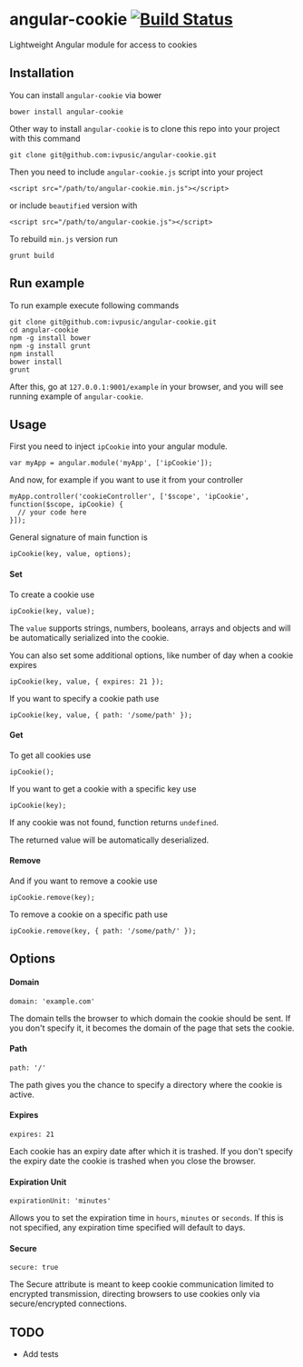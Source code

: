 angular-cookie  [![Build Status](https://travis-ci.org/ivpusic/angular-cookie.png?branch=master)](https://travis-ci.org/ivpusic/angular-cookie)
==============

Lightweight Angular module for access to cookies

Installation
------------

You can install ``angular-cookie`` via bower

```
bower install angular-cookie
```

Other way to install ``angular-cookie`` is to clone this repo into your project with this command

```
git clone git@github.com:ivpusic/angular-cookie.git
```

Then you need to include ``angular-cookie.js`` script into your project

```
<script src="/path/to/angular-cookie.min.js"></script>
```

or include `beautified` version with

```
<script src="/path/to/angular-cookie.js"></script>
```

To rebuild `min.js` version run

```
grunt build
```

Run example
-----------

To run example execute following commands

```
git clone git@github.com:ivpusic/angular-cookie.git
cd angular-cookie
npm -g install bower
npm -g install grunt
npm install
bower install
grunt
```

After this, go at ``127.0.0.1:9001/example`` in your browser, and you will see running example of ``angular-cookie``.

Usage
-----

First you need to inject ``ipCookie`` into your angular module.

```
var myApp = angular.module('myApp', ['ipCookie']);
```
And now, for example if you want to use it from your controller

```
myApp.controller('cookieController', ['$scope', 'ipCookie', function($scope, ipCookie) {
  // your code here
}]);
```

General signature of main function is

```
ipCookie(key, value, options);
```

#### Set

To create a cookie use

```
ipCookie(key, value);
```

The `value` supports strings, numbers, booleans, arrays and objects and will be automatically serialized into the cookie.

You can also set some additional options, like number of day when a cookie expires

```
ipCookie(key, value, { expires: 21 });
```

If you want to specify a cookie path use

```
ipCookie(key, value, { path: '/some/path' });
```

#### Get

To get all cookies use

```
ipCookie();
```

If you want to get a cookie with a specific key use

```
ipCookie(key);
```

If any cookie was not found, function returns ``undefined``.

The returned value will be automatically deserialized.

#### Remove

And if you want to remove a cookie use

```
ipCookie.remove(key);
```

To remove a cookie on a specific path use

```
ipCookie.remove(key, { path: '/some/path/' });
```

Options
-------

#### Domain


```
domain: 'example.com'
```

The domain tells the browser to which domain the cookie should be sent. 
If you don't specify it, it becomes the domain of the page that sets the cookie.

#### Path

```
path: '/'
```

The path gives you the chance to specify a directory where the cookie is active.

#### Expires

```
expires: 21
```

Each cookie has an expiry date after which it is trashed.
If you don't specify the expiry date the cookie is trashed when you close the browser.

#### Expiration Unit

```
expirationUnit: 'minutes'
```

Allows you to set the expiration time in ``hours``, ``minutes`` or ``seconds``.
If this is not specified, any expiration time specified will default to days.

#### Secure

```
secure: true
```

The Secure attribute is meant to keep cookie communication limited to encrypted transmission, 
directing browsers to use cookies only via secure/encrypted connections.

TODO
----

- Add tests
